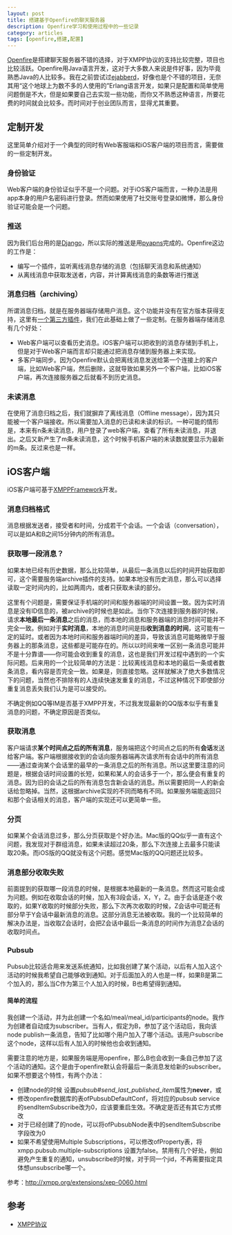 ```yaml
---
layout: post
title: 搭建基于Openfire的聊天服务器
description: Openfire学习和使用过程中的一些记录
category: articles
tags: [openfire,搭建,配置]
---
```

[Openfire](http://www.igniterealtime.org/projects/openfire/)是搭建聊天服务器不错的选择，对于XMPP协议的支持比较完整，项目也比较活跃。Openfire用Java语言开发，这对于大多数人来说是件好事，因为毕竟熟悉Java的人比较多。我在之前尝试过[ejabberd](http://www.ejabberd.im/)，好像也是个不错的项目，无奈其用“这个地球上为数不多的人使用的”Erlang语言开发，如果只是配置和简单使用问题倒是不大，但是如果要自己去实现一些功能，而你又不熟悉这种语言，所要花费的时间就会比较多。而时间对于创业团队而言，显得尤其重要。

## 定制开发
这里简单介绍对于一个典型的同时有Web客服端和iOS客户端的项目而言，需要做的一些定制开发。

### 身份验证
Web客户端的身份验证似乎不是一个问题。对于iOS客户端而言，一种办法是用app本身的用户名密码进行登录。然而如果使用了社交账号登录如微博，那么身份验证可能会是一个问题。

### 推送
因为我们后台用的是[Django](https://www.djangoproject.com/)，所以实际的推送是用[pyapns](https://github.com/samuraisam/pyapns)完成的。Openfire这边的工作是：

- 编写一个插件，监听离线消息存储的消息（包括聊天消息和系统通知）
- 从离线消息中获取发送者，内容，并计算离线消息的条数等进行推送

### 消息归档（archiving）
所谓消息归档，就是在服务器端存储用户消息。这个功能并没有在官方版本获得支持，这里有[一个第三方插件](http://maven.reucon.com/projects/public/archive/)，我们在此基础上做了一些定制。在服务器端存储消息有几个好处：

- Web客户端可以查看历史消息。iOS客户端可以把收到的消息存储到手机上，但是对于Web客户端而言却只能通过把消息存储到服务器上来实现。
- 多客户端同步。因为Openfire默认会把离线消息发送给第一个连接上的客户端，比如Web客户端，然后删除，这就导致如果另外一个客户端，比如iOS客户端，再次连接服务器之后就看不到历史消息。

### 未读消息
在使用了消息归档之后，我们就摒弃了离线消息（Offline message），因为其只能被一个客户端接收。所以需要加入消息的已读和未读的标识。一种可能的情形是，本来有n条未读消息，用户登录了web客户端，查看了所有未读消息，并退出。之后又新产生了m条未读消息，这个时候手机客户端的未读数就要显示为最新的m条。反过来也是一样。

## iOS客户端
iOS客户端可基于[XMPPFramework](https://github.com/robbiehanson/XMPPFramework)开发。

### 消息归档格式
消息根据发送者，接受者和时间，分成若干个会话。一个会话（conversation），可以是如A和B之间15分钟内的所有消息。

### 获取哪一段消息？
如果本地已经有历史数据，那么比较简单，从最后一条消息以后的时间开始获取即可，这个需要服务端archive插件的支持。如果本地没有历史消息，那么可以选择读取一定时间内的，比如两周内，或者只获取未读的部分。

这里有个问题是，需要保证手机端的时间和服务器端的时间设置一致。因为实时消息是没有ID信息的，被archive的时候也是如此。当你下次连接到服务器的时候，请求**本地最后一条消息**之后的消息，而本地的消息和服务器端的消息时间可能并不完全一致。例如对于**实时消息**，本地的消息时间是指**收到消息的时间**，这可能有一定的延时。或者因为本地时间和服务器端时间的差异，导致该消息可能略微早于服务器上的那条消息，这些都是可能存在的。所以以时间来唯一区别一条消息可能并不是十分靠谱——你可能会收到重复的消息，这也是我们开发过程中遇到的一个实际问题。后来用的一个比较简单的方法是：比较离线消息和本地的最后一条或者数条消息，看内容是否完全一致。如果是，则直接忽略。这样就解决了绝大多数情况下的问题，当然也不排除有的人连续快速发重复的消息，不过这种情况下即使部分重复消息丢失我们认为是可以接受的。

不确定例如QQ等IM是否基于XMPP开发，不过我发现最新的QQ版本似乎有重复消息的问题，不确定原因是否类似。

### 获取消息
客户端请求**某个时间点之后的所有消息**，服务端把这个时间点之后的所有**会话**发送给客户端。客户端根据接收到的会话向服务器端再次请求所有会话中的所有消息——通过查询某个会话里的最早的一条消息之后的所有消息。所以这里要注意的问题是，根据会话时间设置的长短，如果和某人的会话多于一个，那么便会有重复的消息。因为旧的会话之后的所有消息包含新会话的消息。所以需要把同一人的新会话给忽略掉。当然，这根据archive实现的不同而略有不同。如果服务端能返回只和那个会话相关的消息，客户端的实现还可以更简单一些。

### 分页
如果某个会话消息过多，那么分页获取是个好办法。Mac版的QQ似乎一直有这个问题，我发现对于群组消息，如果未读超过20条，那么下次连接上去最多只能读取20条。而iOS版的QQ就没有这个问题。感觉Mac版的QQ问题还比较多。


### 消息部分收取失败
前面提到的获取哪一段消息的时候，是根据本地最新的一条消息。然而这可能会成为问题。例如在收取会话的时候，加入有3段会话，X，Y，Z。由于会话是逐个收取的，如果Y收取的时候部分失败，那么下次再次收取的时候，Z会话中可能还有部分早于Y会话中最新消息的消息。这部分消息无法被收取。我的一个比较简单的解决办法是，当收取Z会话时，会把Z会话中最后一条消息的时间作为消息Z会话的收取时间点。

### Pubsub

Pubsub比较适合用来发送系统通知，比如我创建了某个活动，以后有人加入这个活动的时候我希望自己能够收到通知。对于后面加入的人也是一样，如果B是第二个加入的，那么当C作为第三个人加入的时候，B也希望得到通知。

#### 简单的流程

我创建一个活动，并为此创建一个名如/meal/meal_id/participants的node。我作为创建者自动成为subscriber。当有人，假定为B，参加了这个活动后，我向该node publish一条消息，告知了比如哪个用户加入了哪个活动。该用户subscribe这个node，这样以后有人加入的时候他也会收到通知。

需要注意的地方是，如果服务端是用openfire，那么B也会收到一条自己参加了这个活动的通知。这个是由于openfire默认会将最后一条消息发给新的subscriber。如果不想要这个特性，有两个办法：

- 创建node的时候 设置*pubsub#send_last_published_item*属性为**never**，或
- 修改openfire数据库的表ofPubsubDefaultConf，将对应的pubsub service的sendItemSubscribe改为0，应该要重启生效。不确定是否还有其它方式修改
- 对于已经创建了的node，可以将ofPubsubNode表中的sendItemSubscribe字段改为0
- 如果不希望使用Multiple Subscriptions，可以修改ofProperty表，将xmpp.pubsub.multiple-subscriptions 设置为false。禁用有几个好处，例如避免产生重复的通知，unsubscribe的时候，对于同一个jid，不再需要指定具体想unsubscribe哪一个。

参考：http://xmpp.org/extensions/xep-0060.html

## 参考

- [XMPP协议](http://xmpp.org/)
